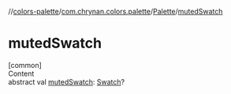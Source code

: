 //[colors-palette](../../../index.md)/[com.chrynan.colors.palette](../index.md)/[Palette](index.md)/[mutedSwatch](muted-swatch.md)



# mutedSwatch  
[common]  
Content  
abstract val [mutedSwatch](muted-swatch.md): [Swatch](../-swatch/index.md)?  




